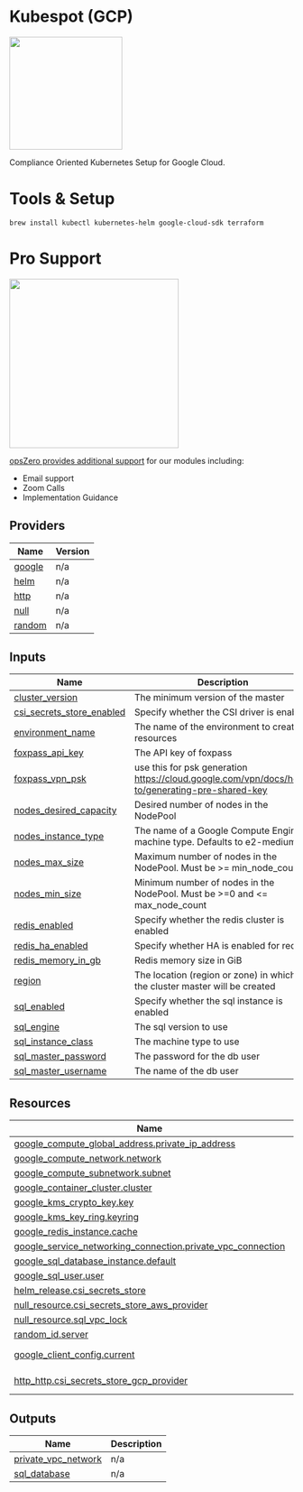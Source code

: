 <!-- BEGIN_TF_DOCS -->
# Kubespot (GCP)

<img src="http://assets.opszero.com.s3.amazonaws.com/images/auditkube.png" width="200px" />

Compliance Oriented Kubernetes Setup for Google Cloud.

# Tools & Setup

```
brew install kubectl kubernetes-helm google-cloud-sdk terraform
```
# Pro Support

<a href="https://www.opszero.com"><img src="http://assets.opszero.com.s3.amazonaws.com/images/opszero_11_29_2016.png" width="300px"/></a>

[opsZero provides additional support](https://www.opszero.com/devops) for our modules including:

- Email support
- Zoom Calls
- Implementation Guidance
## Providers

| Name | Version |
|------|---------|
| <a name="provider_google"></a> [google](#provider\_google) | n/a |
| <a name="provider_helm"></a> [helm](#provider\_helm) | n/a |
| <a name="provider_http"></a> [http](#provider\_http) | n/a |
| <a name="provider_null"></a> [null](#provider\_null) | n/a |
| <a name="provider_random"></a> [random](#provider\_random) | n/a |
## Inputs

| Name | Description | Type | Default | Required |
|------|-------------|------|---------|:--------:|
| <a name="input_cluster_version"></a> [cluster\_version](#input\_cluster\_version) | The minimum version of the master | `string` | `"1.21"` | no |
| <a name="input_csi_secrets_store_enabled"></a> [csi\_secrets\_store\_enabled](#input\_csi\_secrets\_store\_enabled) | Specify whether the CSI driver is enabled | `bool` | `true` | no |
| <a name="input_environment_name"></a> [environment\_name](#input\_environment\_name) | The name of the environment to create resources | `string` | n/a | yes |
| <a name="input_foxpass_api_key"></a> [foxpass\_api\_key](#input\_foxpass\_api\_key) | The API key of foxpass | `string` | `""` | no |
| <a name="input_foxpass_vpn_psk"></a> [foxpass\_vpn\_psk](#input\_foxpass\_vpn\_psk) | use this for psk generation https://cloud.google.com/vpn/docs/how-to/generating-pre-shared-key | `string` | `""` | no |
| <a name="input_nodes_desired_capacity"></a> [nodes\_desired\_capacity](#input\_nodes\_desired\_capacity) | Desired number of nodes in the NodePool | `number` | `1` | no |
| <a name="input_nodes_instance_type"></a> [nodes\_instance\_type](#input\_nodes\_instance\_type) | The name of a Google Compute Engine machine type. Defaults to e2-medium | `string` | `"n1-standard-1"` | no |
| <a name="input_nodes_max_size"></a> [nodes\_max\_size](#input\_nodes\_max\_size) | Maximum number of nodes in the NodePool. Must be >= min\_node\_count | `number` | `1` | no |
| <a name="input_nodes_min_size"></a> [nodes\_min\_size](#input\_nodes\_min\_size) | Minimum number of nodes in the NodePool. Must be >=0 and <= max\_node\_count | `number` | `1` | no |
| <a name="input_redis_enabled"></a> [redis\_enabled](#input\_redis\_enabled) | Specify whether the redis cluster is enabled | `bool` | `false` | no |
| <a name="input_redis_ha_enabled"></a> [redis\_ha\_enabled](#input\_redis\_ha\_enabled) | Specify whether HA is enabled for redis | `bool` | `false` | no |
| <a name="input_redis_memory_in_gb"></a> [redis\_memory\_in\_gb](#input\_redis\_memory\_in\_gb) | Redis memory size in GiB | `number` | `1` | no |
| <a name="input_region"></a> [region](#input\_region) | The location (region or zone) in which the cluster master will be created | `string` | `"us-central1"` | no |
| <a name="input_sql_enabled"></a> [sql\_enabled](#input\_sql\_enabled) | Specify whether the sql instance is enabled | `bool` | `false` | no |
| <a name="input_sql_engine"></a> [sql\_engine](#input\_sql\_engine) | The sql version to use | `string` | `"POSTGRES_13"` | no |
| <a name="input_sql_instance_class"></a> [sql\_instance\_class](#input\_sql\_instance\_class) | The machine type to use | `string` | `"db-f1-micro"` | no |
| <a name="input_sql_master_password"></a> [sql\_master\_password](#input\_sql\_master\_password) | The password for the db user | `string` | `""` | no |
| <a name="input_sql_master_username"></a> [sql\_master\_username](#input\_sql\_master\_username) | The name of the db user | `string` | `""` | no |
## Resources

| Name | Type |
|------|------|
| [google_compute_global_address.private_ip_address](https://registry.terraform.io/providers/hashicorp/google/latest/docs/resources/compute_global_address) | resource |
| [google_compute_network.network](https://registry.terraform.io/providers/hashicorp/google/latest/docs/resources/compute_network) | resource |
| [google_compute_subnetwork.subnet](https://registry.terraform.io/providers/hashicorp/google/latest/docs/resources/compute_subnetwork) | resource |
| [google_container_cluster.cluster](https://registry.terraform.io/providers/hashicorp/google/latest/docs/resources/container_cluster) | resource |
| [google_kms_crypto_key.key](https://registry.terraform.io/providers/hashicorp/google/latest/docs/resources/kms_crypto_key) | resource |
| [google_kms_key_ring.keyring](https://registry.terraform.io/providers/hashicorp/google/latest/docs/resources/kms_key_ring) | resource |
| [google_redis_instance.cache](https://registry.terraform.io/providers/hashicorp/google/latest/docs/resources/redis_instance) | resource |
| [google_service_networking_connection.private_vpc_connection](https://registry.terraform.io/providers/hashicorp/google/latest/docs/resources/service_networking_connection) | resource |
| [google_sql_database_instance.default](https://registry.terraform.io/providers/hashicorp/google/latest/docs/resources/sql_database_instance) | resource |
| [google_sql_user.user](https://registry.terraform.io/providers/hashicorp/google/latest/docs/resources/sql_user) | resource |
| [helm_release.csi_secrets_store](https://registry.terraform.io/providers/hashicorp/helm/latest/docs/resources/release) | resource |
| [null_resource.csi_secrets_store_aws_provider](https://registry.terraform.io/providers/hashicorp/null/latest/docs/resources/resource) | resource |
| [null_resource.sql_vpc_lock](https://registry.terraform.io/providers/hashicorp/null/latest/docs/resources/resource) | resource |
| [random_id.server](https://registry.terraform.io/providers/hashicorp/random/latest/docs/resources/id) | resource |
| [google_client_config.current](https://registry.terraform.io/providers/hashicorp/google/latest/docs/data-sources/client_config) | data source |
| [http_http.csi_secrets_store_gcp_provider](https://registry.terraform.io/providers/hashicorp/http/latest/docs/data-sources/http) | data source |
## Outputs

| Name | Description |
|------|-------------|
| <a name="output_private_vpc_network"></a> [private\_vpc\_network](#output\_private\_vpc\_network) | n/a |
| <a name="output_sql_database"></a> [sql\_database](#output\_sql\_database) | n/a |
<!-- END_TF_DOCS -->
